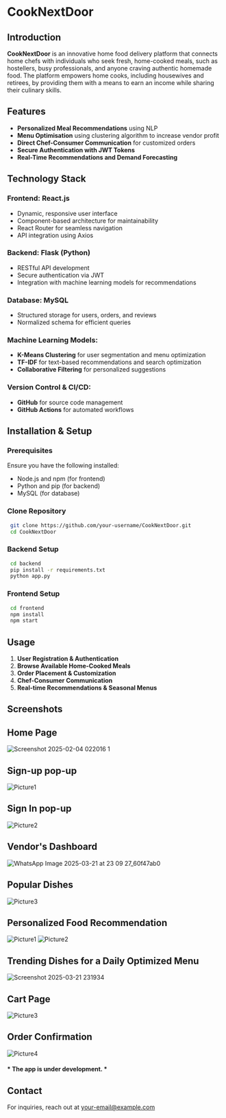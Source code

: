 # CookNextDoor

## Introduction
**CookNextDoor** is an innovative home food delivery platform that connects home chefs with individuals who seek fresh, home-cooked meals, such as hostellers, busy professionals, and anyone craving authentic homemade food. The platform empowers home cooks, including housewives and retirees, by providing them with a means to earn an income while sharing their culinary skills.

## Features
- **Personalized Meal Recommendations** using NLP 
- **Menu Optimisation** using clustering algorithm to increase vendor profit
- **Direct Chef-Consumer Communication** for customized orders
- **Secure Authentication with JWT Tokens**
- **Real-Time Recommendations and Demand Forecasting**

## Technology Stack
### **Frontend:** React.js
- Dynamic, responsive user interface
- Component-based architecture for maintainability
- React Router for seamless navigation
- API integration using Axios

### **Backend:** Flask (Python)
- RESTful API development
- Secure authentication via JWT
- Integration with machine learning models for recommendations

### **Database:** MySQL
- Structured storage for users, orders, and reviews
- Normalized schema for efficient queries

### **Machine Learning Models:**
- **K-Means Clustering** for user segmentation and menu optimization
- **TF-IDF** for text-based recommendations and search optimization
- **Collaborative Filtering** for personalized suggestions

### **Version Control & CI/CD:**
- **GitHub** for source code management
- **GitHub Actions** for automated workflows

## Installation & Setup
### **Prerequisites**
Ensure you have the following installed:
- Node.js and npm (for frontend)
- Python and pip (for backend)
- MySQL (for database)

### **Clone Repository**
```sh
 git clone https://github.com/your-username/CookNextDoor.git
 cd CookNextDoor
```

### **Backend Setup**
```sh
 cd backend
 pip install -r requirements.txt
 python app.py
```

### **Frontend Setup**
```sh
 cd frontend
 npm install
 npm start
```

## Usage
1. **User Registration & Authentication**
2. **Browse Available Home-Cooked Meals**
3. **Order Placement & Customization**
4. **Chef-Consumer Communication**
5. **Real-time Recommendations & Seasonal Menus**

## Screenshots
## Home Page
![Screenshot 2025-02-04 022016 1](https://github.com/user-attachments/assets/effee5af-283a-4cb9-a79f-7039cb403326)

## Sign-up pop-up
![Picture1](https://github.com/user-attachments/assets/57491a49-a667-4a35-b7a6-6f10650f3b0c)

## Sign In pop-up
![Picture2](https://github.com/user-attachments/assets/346dca63-3b94-4390-b1f4-e14750e3e669)

## Vendor's Dashboard
![WhatsApp Image 2025-03-21 at 23 09 27_60f47ab0](https://github.com/user-attachments/assets/166bc6b3-a898-43da-8053-d7c3798a97d3)

## Popular Dishes
![Picture3](https://github.com/user-attachments/assets/b7e18e9a-70d8-4d63-bcba-cecbff968b3e)

## Personalized Food Recommendation
![Picture1](https://github.com/user-attachments/assets/4f8738ef-c6af-4ef8-b326-c00a400f0a02)
![Picture2](https://github.com/user-attachments/assets/7d5739af-685d-45ae-ac21-76c526e8b152)

## Trending Dishes for a Daily Optimized Menu
![Screenshot 2025-03-21 231934](https://github.com/user-attachments/assets/15ae8665-4268-44c3-bd51-0e965648d29f)

## Cart Page
![Picture3](https://github.com/user-attachments/assets/68a58007-5420-4f13-8aae-39cf6f4e0062)

## Order Confirmation
![Picture4](https://github.com/user-attachments/assets/f19f21ad-8ac8-4d5c-9a32-a7124ecdad11)



#### * The app is under development. *

## Contact
For inquiries, reach out at [your-email@example.com](mailto:your-email@example.com)
